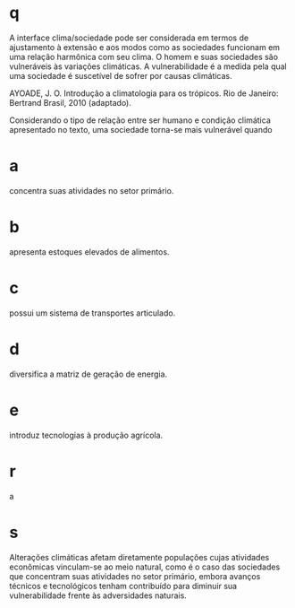# q
A interface clima/sociedade pode ser considerada em termos de ajustamento à extensão e aos modos como as sociedades funcionam em uma relação harmônica com seu clima. O homem e suas sociedades são vulneráveis às variações climáticas. A vulnerabilidade é a medida pela qual uma sociedade é suscetível de sofrer por causas climáticas.

AYOADE, J. O. Introdução a climatologia para os trópicos. Rio de Janeiro: Bertrand Brasil, 2010 (adaptado).

Considerando o tipo de relação entre ser humano e condição climática apresentado no texto, uma sociedade torna-se mais vulnerável quando

# a
concentra suas atividades no setor primário.

# b
apresenta estoques elevados de alimentos.

# c
possui um sistema de transportes articulado.

# d
diversifica a matriz de geração de energia.

# e
introduz tecnologias à produção agrícola.

# r
a

# s
Alterações climáticas afetam diretamente populações cujas atividades econômicas vinculam-se ao meio natural, como é o caso das sociedades que concentram suas atividades no setor primário, embora avanços técnicos e tecnológicos tenham contribuído para diminuir sua vulnerabilidade frente às adversidades naturais.
